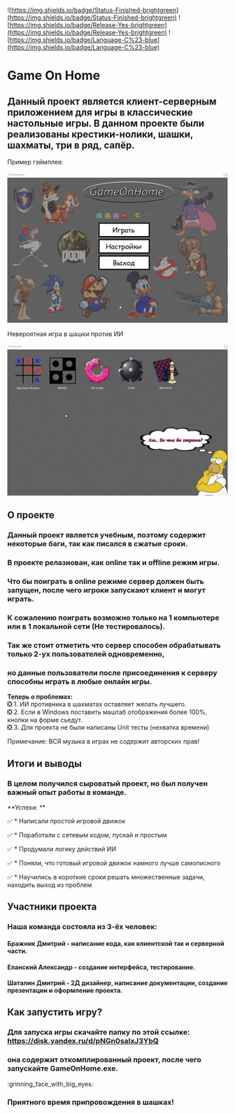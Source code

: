 ![https://img.shields.io/badge/Status-Finished-brightgreen](https://img.shields.io/badge/Status-Finished-brightgreen) ![https://img.shields.io/badge/Release-Yes-brightgreen](https://img.shields.io/badge/Release-Yes-brightgreen) ![https://img.shields.io/badge/Language-C%23-blue](https://img.shields.io/badge/Language-C%23-blue)

# Game On Home

## Данный проект является клиент-серверным приложением для игры в классические настольные игры. В данном проекте были реализованы крестики-нолики, шашки, шахматы, три в ряд, сапёр. 

Пример гэймплея:
 
 
 ![Alt text](gif/menu.gif)
 
 Невероятная игра в шашки против ИИ
 
 ![Alt text](gif/gameplay.gif)
 
 
## О проекте
	
### Данный проект является учебным, поэтому содержит некоторые баги, так как писался в сжатые сроки. 

### В проекте релазиован, как online так и offline режим игры. 

### Что бы поиграть в online режиме сервер должен быть запущен, после чего игроки запускают клиент и могут играть.
 
### К сожалению поиграть возможно только на 1 компьютере или в 1 локальной сети (Не тестировалось). 

### Так же стоит отметить что сервер способен обрабатывать только 2-ух пользователей одновременно, 
### но данные пользователи после присоединения к серверу способны играть в любые онлайн игры.   
	
**Теперь о проблемах:**  
:negative_squared_cross_mark:	1. ИИ противника в шахматах оставляет желать лучшего.    
:negative_squared_cross_mark:	2. Если в Windows поставить маштаб отображения более 100%, кнопки на форме сьедут.    
:negative_squared_cross_mark:	3. Для проекта не были написаны Unit тесты (нехватка времени)    
	
Примечание: ВСЯ музыка в играх не содержит авторских прав!

## Итоги и выводы

### В целом получился сыроватый проект, но был получен важный опыт работы в команде.

**Успехи: **

:white_check_mark: *	Написали простой игровой движок 

:white_check_mark: *	Поработали с сетевым кодом, пускай и простым

:white_check_mark: *	Продумали логику действий ИИ

:white_check_mark: *	Поняли, что готовый игровой движок намного лучше самописного

:white_check_mark: *	Научились в короткие сроки решать множественные задачи, находить выход из проблем

## Участники проекта

### Наша команда состояла из 3-ёх человек: 

#### Бражник Дмитрий - написание кода, как клиентской так и серверной части.

#### Еланский Александр - создание интерфейса, тестирование.

#### Шаталин Дмитрий - 2Д дизайнер, написание документации, создание презентации и оформление проекта.


	
## Как запустить игру? 
	
### Для запуска игры скачайте папку по этой ссылке: <https://disk.yandex.ru/d/pNGn0saIxJ3YbQ> 

### она содержит откомплированный проект, после чего запускайте GameOnHome.exe. 

:grinning_face_with_big_eyes:
### **Приятного время припровождения в шашках!**
	
	